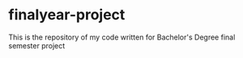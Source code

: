# finalyear-project
This is the repository of my code written for Bachelor's Degree final semester project
